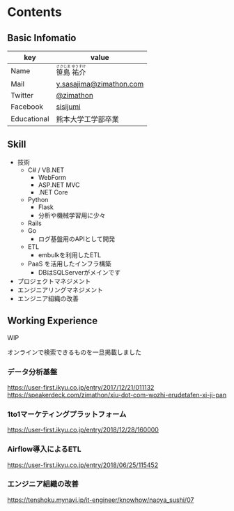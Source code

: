 # Contents
## Basic Infomatio

key | value
------------- | -------------
Name | <ruby><rb>笹島 祐介<rb><rt>ささじま ゆうすけ</rt></ruby>
Mail | y.sasajima@zimathon.com
Twitter | [@zimathon](http://twitter.com/zimathon)
Facebook | [sisijumi](http://facebook.com/sisijumi)
Educational | 熊本大学工学部卒業


## Skill
- 技術
    - C# / VB.NET
        -  WebForm
        - ASP.NET MVC
        - .NET Core
    - Python
        - Flask
        - 分析や機械学習用に少々
    - Rails
    - Go
      - ログ基盤用のAPIとして開発
    - ETL
      - embulkを利用したETL
    - PaaS を活用したインフラ構築
        - DBはSQLServerがメインです
- プロジェクトマネジメント
- エンジニアリングマネジメント
- エンジニア組織の改善

## Working Experience
WIP

オンラインで検索できるものを一旦掲載しました
### データ分析基盤
https://user-first.ikyu.co.jp/entry/2017/12/21/011132
https://speakerdeck.com/zimathon/xiu-dot-com-wozhi-erudetafen-xi-ji-pan

### 1to1マーケティングプラットフォーム
https://user-first.ikyu.co.jp/entry/2018/12/28/160000

### Airflow導入によるETL
https://user-first.ikyu.co.jp/entry/2018/06/25/115452

### エンジニア組織の改善
https://tenshoku.mynavi.jp/it-engineer/knowhow/naoya_sushi/07
